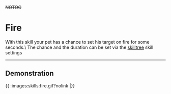 ~~NOTOC~~
# Fire

With this skill your pet has a chance to set his target on fire for some seconds.\\
The chance and the duration can be set via the [skilltree](en/skilltrees) skill settings

----

## Demonstration

{{ :images:skills:fire.gif?nolink |}}
